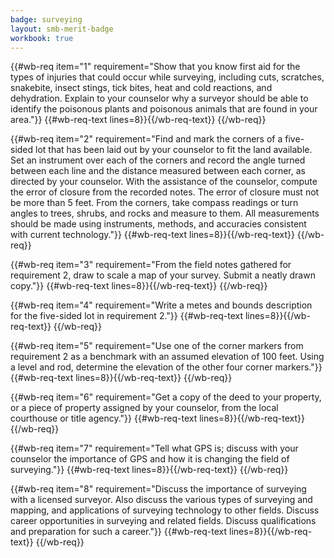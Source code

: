```yaml
---
badge: surveying
layout: smb-merit-badge
workbook: true
---
```



{{#wb-req item="1" requirement="Show that you know first aid for the types of injuries that could occur while surveying, including cuts, scratches, snakebite, insect stings, tick bites, heat and cold reactions, and dehydration. Explain to your counselor why a surveyor should be able to identify the poisonous plants and poisonous animals that are found in your area."}}
{{#wb-req-text lines=8}}{{/wb-req-text}}
{{/wb-req}}

{{#wb-req item="2" requirement="Find and mark the corners of a five-sided lot that has been laid out by your counselor to fit the land available. Set an instrument over each of the corners and record the angle turned between each line and the distance measured between each corner, as directed by your counselor. With the assistance of the counselor, compute the error of closure from the recorded notes. The error of closure must not be more than 5 feet. From the corners, take compass readings or turn angles to trees, shrubs, and rocks and measure to them. All measurements should be made using instruments, methods, and accuracies consistent with current technology."}}
{{#wb-req-text lines=8}}{{/wb-req-text}}
{{/wb-req}}

{{#wb-req item="3" requirement="From the field notes gathered for requirement 2, draw to scale a map of your survey. Submit a neatly drawn copy."}}
{{#wb-req-text lines=8}}{{/wb-req-text}}
{{/wb-req}}

{{#wb-req item="4" requirement="Write a metes and bounds description for the five-sided lot in requirement 2."}}
{{#wb-req-text lines=8}}{{/wb-req-text}}
{{/wb-req}}

{{#wb-req item="5" requirement="Use one of the corner markers from requirement 2 as a benchmark with an assumed elevation of 100 feet. Using a level and rod, determine the elevation of the other four corner markers."}}
{{#wb-req-text lines=8}}{{/wb-req-text}}
{{/wb-req}}

{{#wb-req item="6" requirement="Get a copy of the deed to your property, or a piece of property assigned by your counselor, from the local courthouse or title agency."}}
{{#wb-req-text lines=8}}{{/wb-req-text}}
{{/wb-req}}

{{#wb-req item="7" requirement="Tell what GPS is; discuss with your counselor the importance of GPS and how it is changing the field of surveying."}}
{{#wb-req-text lines=8}}{{/wb-req-text}}
{{/wb-req}}

{{#wb-req item="8" requirement="Discuss the importance of surveying with a licensed surveyor. Also discuss the various types of surveying and mapping, and applications of surveying technology to other fields. Discuss career opportunities in surveying and related fields. Discuss qualifications and preparation for such a career."}}
{{#wb-req-text lines=8}}{{/wb-req-text}}
{{/wb-req}}
